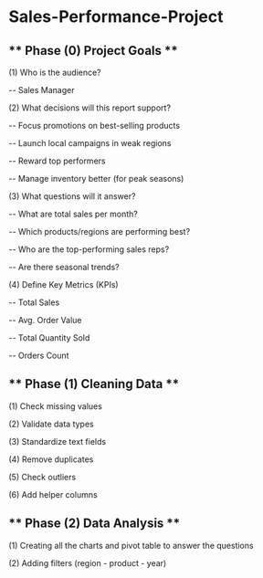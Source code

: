 # Sales-Performance-Project

** Phase (0) Project Goals **
---------------------------------
(1) Who is the audience? 

-- Sales Manager

(2) What decisions will this report support?

-- Focus promotions on best-selling products

-- Launch local campaigns in weak regions

-- Reward top performers

-- Manage inventory better (for peak seasons)

(3) What questions will it answer?

-- What are total sales per month?

-- Which products/regions are performing best?

-- Who are the top-performing sales reps?

-- Are there seasonal trends?

(4) Define Key Metrics (KPIs)

-- Total Sales	

-- Avg. Order Value	

-- Total Quantity Sold

-- Orders Count


** Phase (1) Cleaning Data **
---------------------------------
(1) Check missing values 	

(2) Validate data types	 

(3) Standardize text fields 	

(4) Remove duplicates	

(5) Check outliers	

(6) Add helper columns	


** Phase (2) Data Analysis **
---------------------------------
(1) Creating all the charts and pivot table to answer the questions

(2) Adding filters (region - product - year)






